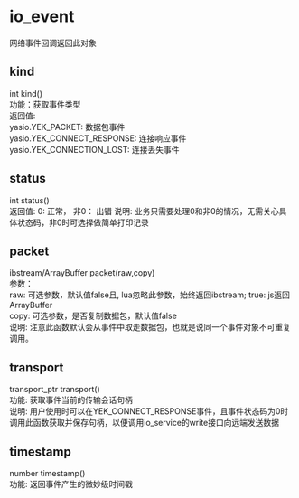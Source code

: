 # io_event
网络事件回调返回此对象

##  kind
int kind()  
功能：获取事件类型  
返回值:  
yasio.YEK_PACKET: 数据包事件  
yasio.YEK_CONNECT_RESPONSE: 连接响应事件  
yasio.YEK_CONNECTION_LOST: 连接丢失事件  
  
## status
int status()  
返回值: 0: 正常， 非0： 出错
说明: 业务只需要处理0和非0的情况，无需关心具体状态码，非0时可选择做简单打印记录

## packet
ibstream/ArrayBuffer packet(raw,copy)  
参数：  
raw: 可选参数，默认值false且, lua忽略此参数，始终返回ibstream;  true: js返回ArrayBuffer  
copy: 可选参数，是否复制数据包，默认值false  
说明: 注意此函数默认会从事件中取走数据包，也就是说同一个事件对象不可重复调用。

## transport
transport_ptr transport()  
功能: 获取事件当前的传输会话句柄  
说明: 用户使用时可以在YEK_CONNECT_RESPONSE事件，且事件状态码为0时调用此函数获取并保存句柄，以便调用io_service的write接口向远端发送数据

## timestamp
number timestamp()  
功能: 返回事件产生的微妙级时间戳  